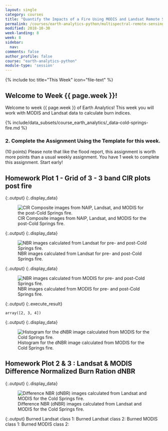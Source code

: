 ```yaml
---
layout: single
category: courses
title: "Quantify the Impacts of a Fire Using MODIS and Landsat Remote Sensing Data in Python"
permalink: /courses/earth-analytics-python/multispectral-remote-sensing-modis/
modified: 2018-10-30
week-landing: 8
week: 8
sidebar:
  nav:
comments: false
author_profile: false
course: "earth-analytics-python"
module-type: 'session'
---
```


{% include toc title="This Week" icon="file-text" %}

<div class="notice--info" markdown="1">

## <i class="fa fa-ship" aria-hidden="true"></i> Welcome to Week {{ page.week }}!

Welcome to week {{ page.week }} of Earth Analytics! This week you will work with MODIS and 
Landsat data to calculate burn indices.  

{% include/data_subsets/course_earth_analytics/_data-cold-springs-fire.md %}

</div>

### 2. Complete the Assignment Using the Template for this week. 
(10 points)
Please note that like the flood report, this assignment is worth more points than
a usual weekly assignment. You have 1 week to complete this assignment. Start
early!


## Homework Plot 1 - Grid of 3 - 3 band CIR plots post fire


{:.output}
{:.display_data}

<figure>

<img src = "{{ site.url }}//images/courses/earth-analytics-python/08-multispectral-remote-sensing-fire/2017-01-01-week-08-spectral-remote-sensing-modis_3_0.png" alt = "CIR Composite images from NAIP, Landsat, and MODIS for the post-Cold Springs fire.">
<figcaption>CIR Composite images from NAIP, Landsat, and MODIS for the post-Cold Springs fire.</figcaption>

</figure>





{:.output}
{:.display_data}

<figure>

<img src = "{{ site.url }}//images/courses/earth-analytics-python/08-multispectral-remote-sensing-fire/2017-01-01-week-08-spectral-remote-sensing-modis_4_0.png" alt = "NBR images calculated from Landsat for pre- and post-Cold Springs fire.">
<figcaption>NBR images calculated from Landsat for pre- and post-Cold Springs fire.</figcaption>

</figure>





{:.output}
{:.display_data}

<figure>

<img src = "{{ site.url }}//images/courses/earth-analytics-python/08-multispectral-remote-sensing-fire/2017-01-01-week-08-spectral-remote-sensing-modis_5_0.png" alt = "NBR images calculated from MODIS for pre- and post-Cold Springs fire.">
<figcaption>NBR images calculated from MODIS for pre- and post-Cold Springs fire.</figcaption>

</figure>





{:.output}
{:.execute_result}



    array([2, 3, 4])






{:.output}
{:.display_data}

<figure>

<img src = "{{ site.url }}//images/courses/earth-analytics-python/08-multispectral-remote-sensing-fire/2017-01-01-week-08-spectral-remote-sensing-modis_7_0.png" alt = "Histogram for the dNBR image calculated from MODIS for the Cold Springs fire.">
<figcaption>Histogram for the dNBR image calculated from MODIS for the Cold Springs fire.</figcaption>

</figure>




## Homework Plot 2 & 3 : Landsat & MODIS Difference Normalized Burn Ration  dNBR



{:.output}
{:.display_data}

<figure>

<img src = "{{ site.url }}//images/courses/earth-analytics-python/08-multispectral-remote-sensing-fire/2017-01-01-week-08-spectral-remote-sensing-modis_9_0.png" alt = "Difference NBR (dNBR) images calculated from Landsat and MODIS for the Cold Springs fire.">
<figcaption>Difference NBR (dNBR) images calculated from Landsat and MODIS for the Cold Springs fire.</figcaption>

</figure>





{:.output}
    Burned Landsat class 1:
    Burned Landsat class 2:
    Burned MODIS class 1:
    Burned MODIS class 2:


